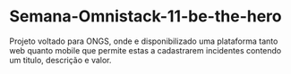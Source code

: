 # Semana-Omnistack-11-be-the-hero
Projeto voltado para ONGS, onde e disponibilizado uma plataforma tanto web quanto mobile que permite estas a cadastrarem incidentes contendo um titulo, descrição e valor.
